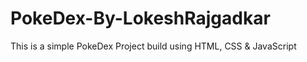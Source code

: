 # PokeDex-By-LokeshRajgadkar
This is a simple PokeDex Project build using HTML, CSS &amp; JavaScript
